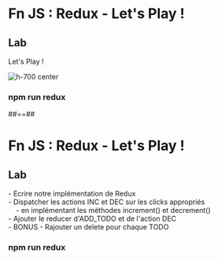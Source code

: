 <!-- .slide: class="exercice" -->

# Fn JS : Redux - Let's Play !

## Lab

Let's Play ! <!-- .element: class="text-center" -->

![h-700 center](./assets/images/lets-play.png)

### npm run redux

##==##

<!-- .slide: class="exercice" -->

# Fn JS : Redux - Let's Play !

## Lab

<div class="fragment" data-fragment-index="1">
- Ecrire notre implémentation de Redux
</div>
<div class="fragment" data-fragment-index="2">
- Dispatcher les actions INC et DEC sur les clicks appropriés <br>
&nbsp;&nbsp;&nbsp;&nbsp;- en implémentant les méthodes increment() et decrement()
</div>
<div class="fragment" data-fragment-index="3">
- Ajouter le reducer d'ADD_TODO et de l'action DEC
</div>
<div class="fragment" data-fragment-index="4">
- BONUS - Rajouter un delete pour chaque TODO
</div>

### npm run redux

